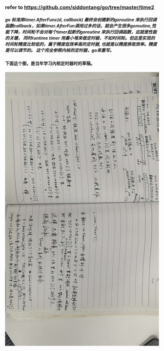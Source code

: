 ###  refer to https://github.com/siddontang/go/tree/master/time2
##### go 标准库timer.AfterFunc(d, callback) 最终会创建新的goroutine 来执行回调函数callback，如果timer.AfterFun调用过多的话，就会产生很多goroutine,性能下降，时间轮不会对每个timer起新的goroutine 来执行回调函数，这就是性能的关键， 同时runtime timer 用最小堆来做定时器，不如时间轮。但这里实现的时间轮精度比较低的，属于精度低效率高的定时器, 也就是以精度换取效率。精度是可以调节的。 这个完全参照内核的定时器，go来重写。 

#### 下面这个图，是当年学习内核定时器时的草稿。
![image](https://github.com/jursonmo/gocode/raw/master/src/timer/timer.jpg)
